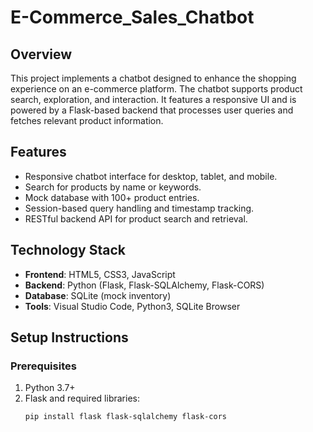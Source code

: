 # E-Commerce_Sales_Chatbot

## Overview
This project implements a chatbot designed to enhance the shopping experience on an e-commerce platform. The chatbot supports product search, exploration, and interaction. It features a responsive UI and is powered by a Flask-based backend that processes user queries and fetches relevant product information.

## Features
- Responsive chatbot interface for desktop, tablet, and mobile.
- Search for products by name or keywords.
- Mock database with 100+ product entries.
- Session-based query handling and timestamp tracking.
- RESTful backend API for product search and retrieval.

## Technology Stack
- **Frontend**: HTML5, CSS3, JavaScript
- **Backend**: Python (Flask, Flask-SQLAlchemy, Flask-CORS)
- **Database**: SQLite (mock inventory)
- **Tools**: Visual Studio Code, Python3, SQLite Browser

## Setup Instructions

### Prerequisites
1. Python 3.7+
2. Flask and required libraries:
   ```bash
   pip install flask flask-sqlalchemy flask-cors
